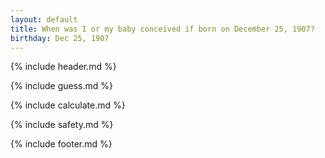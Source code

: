 ```yaml
---
layout: default
title: When was I or my baby conceived if born on December 25, 1907?
birthday: Dec 25, 1907
---
```


{% include header.md %}

{% include guess.md %}

{% include calculate.md %}

{% include safety.md %}

{% include footer.md %}




